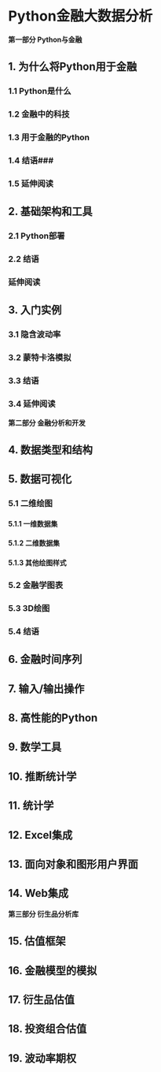 # Python金融大数据分析 #

**第一部分 Python与金融**

## 1. 为什么将Python用于金融 ##

### 1.1 Python是什么 ###
### 1.2 金融中的科技 ###
### 1.3 用于金融的Python ###
### 1.4 结语###
### 1.5 延伸阅读 ###

## 2. 基础架构和工具 ##

### 2.1 Python部署 ###
### 2.2 结语 ###
### 延伸阅读 ###

## 3. 入门实例 ##

### 3.1 隐含波动率 ###
### 3.2 蒙特卡洛模拟 ###
### 3.3 结语 ###
### 3.4 延伸阅读 ###


**第二部分 金融分析和开发**

## 4. 数据类型和结构 ##
## 5. 数据可视化 ##

### 5.1 二维绘图 ###
#### 5.1.1 一维数据集 ####
#### 5.1.2 二维数据集 ####
#### 5.1.3 其他绘图样式 ####
### 5.2 金融学图表 ###
### 5.3 3D绘图 ###
### 5.4 结语 ###

## 6. 金融时间序列 ##
## 7. 输入/输出操作 ##
## 8. 高性能的Python ##
## 9. 数学工具 ##
## 10. 推断统计学 ##
## 11. 统计学 ##
## 12. Excel集成 ##
## 13. 面向对象和图形用户界面 ##
## 14. Web集成 ##

**第三部分 衍生品分析库**

## 15. 估值框架 ##
## 16. 金融模型的模拟 ##
## 17. 衍生品估值 ##
## 18. 投资组合估值 ##
## 19. 波动率期权 ##